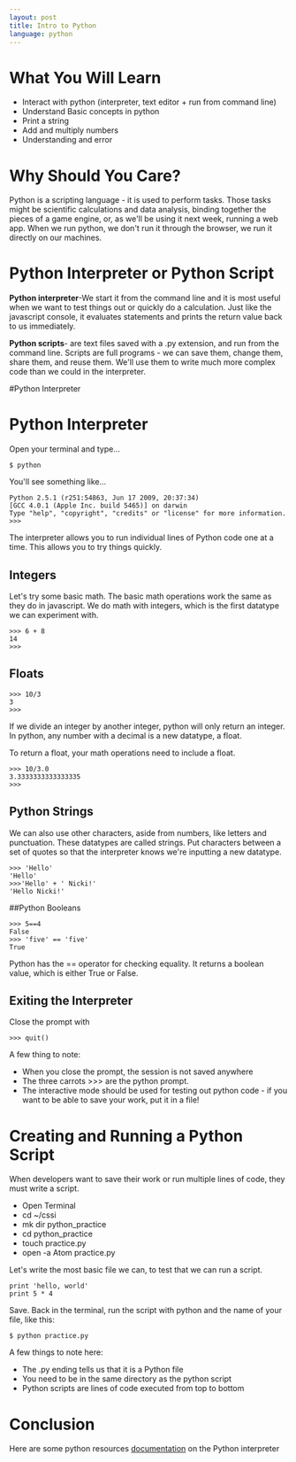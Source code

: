 ```yaml
---
layout: post
title: Intro to Python
language: python
---
```

# What You Will Learn
+	Interact with python (interpreter, text editor + run from command line)
+ Understand Basic concepts in python
+ Print a string
+ Add and multiply numbers
+ Understanding and error

# Why Should You Care?
Python is a scripting language - it is used to perform tasks. Those tasks might be scientific calculations and data analysis, binding together the pieces of a game engine, or, as we'll be using it next week, running a web app. When we run python, we don't run it through the browser, we run it directly on our machines.

# Python Interpreter or Python Script

**Python interpreter**-We start it from the command line and it is most useful when we want to test things out or quickly do a calculation. Just like the javascript console, it evaluates statements and prints the return value back to us immediately.

**Python scripts**- are text files saved with a .py extension, and run from the command line. Scripts are full programs - we can save them, change them, share them, and reuse them. We'll use them to write much more complex code than we could in the interpreter.

#Python Interpreter

# Python Interpreter
Open your terminal and type...
```
$ python
```
You'll see something like...
```
Python 2.5.1 (r251:54863, Jun 17 2009, 20:37:34)
[GCC 4.0.1 (Apple Inc. build 5465)] on darwin
Type "help", "copyright", "credits" or "license" for more information.
>>>
```
The interpreter allows you to run individual lines of Python code one at a time. This allows you to try things quickly.

## Integers
Let's try some basic math. The basic math operations work the same as they do in javascript. We do math with integers, which is the first datatype we can experiment with.
```
>>> 6 + 8
14
>>>
```

## Floats
```
>>> 10/3
3
>>>
```
If we divide an integer by another integer, python will only return an integer. In python, any number with a decimal is a new datatype, a float.

To return a float, your math operations need to include a float.
```
>>> 10/3.0
3.3333333333333335
>>>
```



## Python Strings
We can also use other characters, aside from numbers, like letters and punctuation. These datatypes are called strings. Put characters between a set of quotes so that the interpreter knows we're inputting a new datatype.
```
>>> 'Hello'
'Hello'
>>>'Hello' + ' Nicki!'
'Hello Nicki!'
```

##Python Booleans
```
>>> 5==4
False
>>> 'five' == 'five'
True
```

Python has the == operator for checking equality. It returns a boolean value, which is either True or False.

## Exiting the Interpreter
Close the prompt with
```
>>> quit()
```
A few thing to note:
+ When you close the prompt, the session is not saved anywhere
+ The three carrots >>> are the python prompt.  
+ The interactive mode should be used for testing out python code - if you want to be able to save your work, put it in a file!

# Creating and Running a Python Script

When developers want to save their work or run multiple lines of code, they must write a script.

+ Open Terminal
+ cd ~/cssi
+ mk dir python_practice
+ cd python_practice
+ touch practice.py
+ open -a Atom practice.py

Let's write the most basic file we can, to test that we can run a script.
```
print 'hello, world'
print 5 * 4
```
Save. Back in the terminal, run the script with python and the name of your file, like this:

```
$ python practice.py
```

A few things to note here:
+ The .py ending tells us that it is a Python file
+ You need to be in the same directory as the python script
+ Python scripts are lines of code executed from top to bottom

# Conclusion
Here are some python resources <a href="http://anandology.com/python-practice-book/getting-started.html">documentation</a> on the Python interpreter

